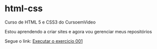 # html-css
 Curso de HTML 5 e CSS3 do CursoemVideo

Estou aprendendo a criar sites e agora vou gerenciar meus repositórios

Segue o link:
<a href="https://felipesouzab.github.io/html-css/exercicios/ex001/index.html">Executar o exercicio 001</a>